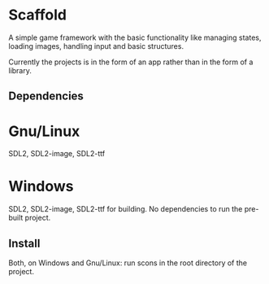 Scaffold
========

A simple game framework with the basic functionality like managing
states, loading images, handling input and basic structures.

Currently the projects is in the form of an app rather than in the
form of a library. 

Dependencies
------------
# Gnu/Linux

SDL2, SDL2-image, SDL2-ttf

# Windows
SDL2, SDL2-image, SDL2-ttf for building. No dependencies to run the
pre-built project. 


Install
-------

Both, on Windows and Gnu/Linux: run scons in the root directory of the
project. 
